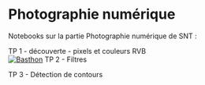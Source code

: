 # Photographie numérique

Notebooks sur la partie Photographie numérique de SNT :

TP 1 - découverte - pixels et couleurs RVB   
[![Basthon](https://basthon.fr/theme/assets/img/basthon.svg)](https://notebook.basthon.fr/?from=https://raw.githubusercontent.com/CDERYCKE/SNT-Photo/master/TP1/TP1.ipynb)
TP 2 - Filtres  

TP 3 - Détection de contours  
